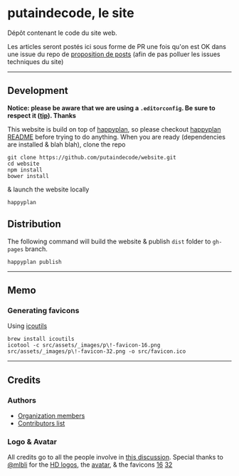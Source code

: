 # putaindecode, le site

Dépôt contenant le code du site web. 

Les articles seront postés ici sous forme de PR une fois qu'on est OK dans une issue du repo de [proposition de posts](https://github.com/putaindecode/propositions-de-posts) (afin de pas polluer les issues techniques du site)

---

## Development

__Notice: please be aware that we are using a `.editorconfig`. Be sure to respect it ([tip](http://editorconfig.org/)). Thanks__

This website is build on top of [happyplan](https://github.com/happyplan/happyplan), so please checkout [happyplan README](https://github.com/happyplan/happyplan#readme) before trying to do anything.
When you are ready (dependencies are installed & blah blah), clone the repo

    git clone https://github.com/putaindecode/website.git
    cd website
    npm install
    bower install

& launch the website locally

    happyplan

## Distribution

The following command will build the website & publish `dist` folder to `gh-pages` branch.

    happyplan publish

---

## Memo

### Generating favicons

Using [icoutils](http://www.nongnu.org/icoutils/)

	brew install icoutils
	icotool -c src/assets/_images/p\!-favicon-16.png src/assets/_images/p\!-favicon-32.png -o src/favicon.ico

---

## Credits

### Authors

* [Organization members](https://github.com/putaindecode?tab=members)
* [Contributors list](https://github.com/putaindecode/website/graphs/contributors)

### Logo & Avatar

All credits go to all the people involve in [this discussion](https://github.com/putaindecode/discussions/issues/4).
Special thanks to
[@mlbli](https://github.com/mlbli)
for the [HD logos](https://github.com/putaindecode/website/blob/3324cbe7637dacd1f42a412c1085431a2d551928/src/assets/_images/p!-logos.png),
the [avatar](https://github.com/putaindecode/website/blob/3324cbe7637dacd1f42a412c1085431a2d551928/src/assets/_images/p!-avatar.png),
& the favicons
[16](https://github.com/putaindecode/website/blob/320d8c4ee55d36ee7f74fbfad899712aa7a742ef/src/assets/_images/p!-favicon-16.png)
[32](https://github.com/putaindecode/website/blob/320d8c4ee55d36ee7f74fbfad899712aa7a742ef/src/assets/_images/p!-favicon-32.png)

